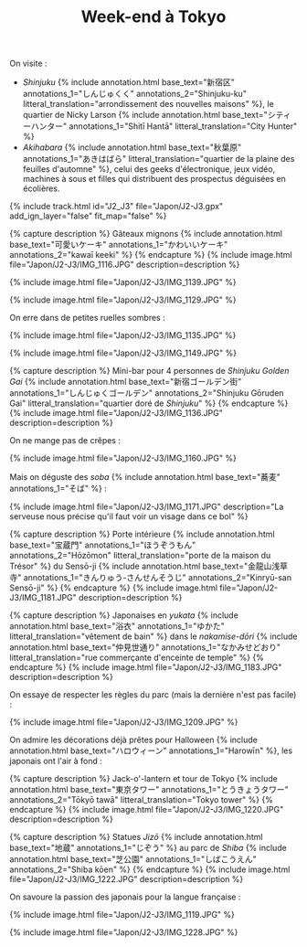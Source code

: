 ﻿---
title: "Week-end à Tokyo"
permalink: /Japon/J2-J3/
sidebar:
  nav: "japon"
enable_tracks: true
---

On visite :
- *Shinjuku*
  {% include annotation.html base_text="新宿区" annotations_1="しんじゅくく" annotations_2="Shinjuku-ku" litteral_translation="arrondissement des nouvelles maisons" %},
  le quartier de Nicky Larson {% include annotation.html base_text="シティーハンター" annotations_1="Shitī Hantā" litteral_translation="City Hunter" %}
- *Akihabara*
  {% include annotation.html base_text="秋葉原" annotations_1="あきはばら" litteral_translation="quartier de la plaine des feuilles d'automne" %},
  celui des geeks d'électronique, jeux vidéo, machines à sous et filles qui distribuent des prospectus déguisées en écolières.

{% include track.html id="J2_J3" file="Japon/J2-J3.gpx" add_ign_layer="false" fit_map="false" %}

{% capture description %}
Gâteaux mignons
{% include annotation.html base_text="可愛いケーキ" annotations_1="かわいいケーキ" annotations_2="kawaī keeki" %}
{% endcapture %}
{% include image.html file="Japon/J2-J3/IMG_1116.JPG" description=description %}

{% include image.html file="Japon/J2-J3/IMG_1139.JPG" %}

{% include image.html file="Japon/J2-J3/IMG_1129.JPG" %}

On erre dans de petites ruelles sombres :

{% include image.html file="Japon/J2-J3/IMG_1135.JPG" %}

{% include image.html file="Japon/J2-J3/IMG_1149.JPG" %}

{% capture description %}
Mini-bar pour 4 personnes de *Shinjuku Golden Gai*
{% include annotation.html base_text="新宿ゴールデン街" annotations_1="しんじゅくゴールデン" annotations_2="Shinjuku Gōruden Gai" litteral_translation="quartier doré de *Shinjuku*" %}
{% endcapture %}
{% include image.html file="Japon/J2-J3/IMG_1136.JPG" description=description %}

On ne mange pas de crêpes :

{% include image.html file="Japon/J2-J3/IMG_1160.JPG" %}

Mais on déguste des *soba* {% include annotation.html base_text="蕎麦" annotations_1="そば" %} :

{% include image.html file="Japon/J2-J3/IMG_1171.JPG" description="La serveuse nous précise qu'il faut voir un visage dans ce bol" %}

{% capture description %}
Porte intérieure
{% include annotation.html base_text="宝蔵門" annotations_1="ほうぞうもん" annotations_2="Hōzōmon" litteral_translation="porte de la maison du Trésor" %}
du Sensō-ji
{% include annotation.html base_text="金龍山浅草寺" annotations_1="きんりゅう-さんせんそうじ" annotations_2="Kinryū-san Sensō-ji" %}
{% endcapture %}
{% include image.html file="Japon/J2-J3/IMG_1181.JPG" description=description %}

{% capture description %}
Japonaises en *yukata*
{% include annotation.html base_text="浴衣" annotations_1="ゆかた" litteral_translation="vêtement de bain" %}
dans le *nakamise-dōri*
{% include annotation.html base_text="仲見世通り" annotations_1="なかみせどおり" litteral_translation="rue commerçante d'enceinte de temple" %}
{% endcapture %}
{% include image.html file="Japon/J2-J3/IMG_1183.JPG" description=description %}

On essaye de respecter les règles du parc (mais la dernière n'est pas facile) :

{% include image.html file="Japon/J2-J3/IMG_1209.JPG" %}

On admire les décorations déjà prêtes pour Halloween
{% include annotation.html base_text="ハロウィーン" annotations_1="Harowīn" %},
les japonais ont l'air à fond :

{% capture description %}
Jack-o'-lantern et tour de Tokyo
{% include annotation.html base_text="東京タワー" annotations_1="とうきょうタワー" annotations_2="Tōkyō tawā" litteral_translation="Tokyo tower" %}
{% endcapture %}
{% include image.html file="Japon/J2-J3/IMG_1220.JPG" description=description %}

{% capture description %}
Statues *Jizō*
{% include annotation.html base_text="地蔵" annotations_1="じぞう" %}
au parc de *Shiba*
{% include annotation.html base_text="芝公園" annotations_1="しばこうえん" annotations_2="Shiba kōen" %}
{% endcapture %}
{% include image.html file="Japon/J2-J3/IMG_1222.JPG" description=description %}

On savoure la passion des japonais pour la langue française :

{% include image.html file="Japon/J2-J3/IMG_1119.JPG" %}

{% include image.html file="Japon/J2-J3/IMG_1228.JPG" %}
